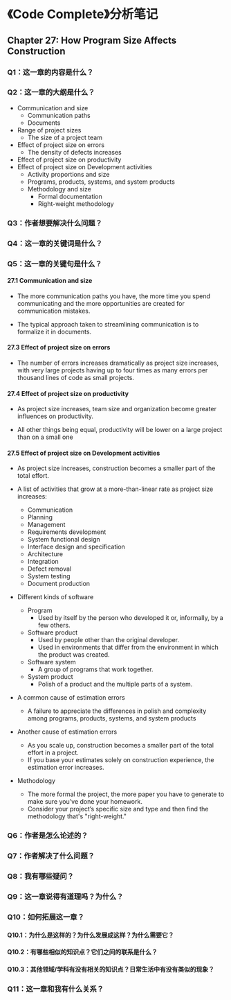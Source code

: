 # 《Code Complete》分析笔记

## Chapter 27: How Program Size Affects Construction

### Q1：这一章的内容是什么？

### Q2：这一章的大纲是什么？

- Communication and size
  - Communication paths
  - Documents
- Range of project sizes
  - The size of a project team
- Effect of project size on errors
  - The density of defects increases
- Effect of project size on productivity
- Effect of project size on Development activities
  - Activity proportions and size
  - Programs, products, systems, and system products
  - Methodology and size
    - Formal documentation
    - Right-weight methodology

### Q3：作者想要解决什么问题？

### Q4：这一章的关键词是什么？

### Q5：这一章的关键句是什么？

#### 27.1 Communication and size

- The more communication paths you have,
  the more time you spend communicating and 
  the more opportunities are created for communication mistakes.

- The typical approach taken to streamlining communication is
  to formalize it in documents.

#### 27.3 Effect of project size on errors

- The number of errors increases dramatically as project size increases,
  with very large projects having up to four times as many errors per thousand lines of code as small projects.

#### 27.4 Effect of project size on productivity

- As project size increases,
  team size and organization become greater influences on productivity.

- All other things being equal,
  productivity will be lower on a large project than on a small one

#### 27.5 Effect of project size on Development activities

- As project size increases,
  construction becomes a smaller part of the total effort.

- A list of activities that grow at a more-than-linear rate as project size increases:
  - Communication
  - Planning
  - Management
  - Requirements development
  - System functional design
  - Interface design and specification
  - Architecture
  - Integration
  - Defect removal
  - System testing
  - Document production

- Different kinds of software
  - Program
    - Used by itself by the person who developed it or, informally, by a few others.
  - Software product
    - Used by people other than the original developer.
    - Used in environments that differ from the environment in which the product was created. 
  - Software system
    - A group of programs that work together.
  - System product
    - Polish of a product and the multiple parts of a system.

- A common cause of estimation errors
  - A failure to appreciate the differences in polish and complexity among programs, products, systems, and system products 

- Another cause of estimation errors
  - As you scale up, construction becomes a smaller part of the total effort in a project.
  - If you base your estimates solely on construction experience, the estimation error increases.

- Methodology
  - The more formal the project, the more paper you have to generate to make sure you’ve done your homework.
  - Consider your project’s specific size and type and then find the methodology that's "right-weight."

### Q6：作者是怎么论述的？

### Q7：作者解决了什么问题？

### Q8：我有哪些疑问？

### Q9：这一章说得有道理吗？为什么？

### Q10：如何拓展这一章？

#### Q10.1：为什么是这样的？为什么发展成这样？为什么需要它？

#### Q10.2：有哪些相似的知识点？它们之间的联系是什么？

#### Q10.3：其他领域/学科有没有相关的知识点？日常生活中有没有类似的现象？

### Q11：这一章和我有什么关系？

